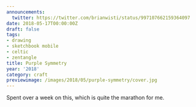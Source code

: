 ```yaml
---
announcements:
  twitter: https://twitter.com/brianwisti/status/997107662159364097
date: 2018-05-17T00:00:00Z
draft: false
tags:
- drawing
- sketchbook mobile
- celtic
- zentangle
title: Purple Symmetry
year: '2018'
category: craft
previewimage: /images/2018/05/purple-symmetry/cover.jpg
---
```


Spent over a week on this, which is quite the marathon for me.
<!-- TEASER_END -->

